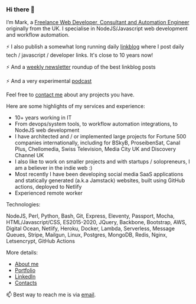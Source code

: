 ### Hi there 👋

I’m Mark, a [Freelance Web Developer, Consultant and Automation Engineer](https://blog.markjgsmith.com/about) originally from the UK. I specialise in NodeJS/Javascript web development and workflow automation. 

⚡ I also publish a somewhat long running daily [linkblog](https://links.markjgsmith.com) where I post daily tech / javascript / developer links. It's close to 10 years now!

⚡ And a [weekly newsletter](https://markjgsmith.substack.com) roundup of the best linkblog posts

⚡ And a very experimental [podcast](https://podcasts.markjgsmith.com) 

Feel free to [contact me](mailto:markjgsmith@gmail.com) about any projects you have. 

Here are some highlights of my services and experience:

- 10+ years working in IT
- From devops/system tools, to workflow automation integrations, to NodeJS web development
- I have architected and / or implemented large projects for Fortune 500 companies internationally, including for BSkyB, ProseibenSat, Canal Plus, Chellomedia, Swiss Television, Media City UK and Discovery Channel UK
- I also like to work on smaller projects and with startups / solopreneurs, I am a believer in the indie web :)
- Most recently I have been developing social media SaaS applications and statically generated (a.k.a Jamstack) websites, built using GitHub actions, deployed to Netlify
- Experienced remote worker

Technologies: 

NodeJS, Perl, Python, Bash, Git, Express, Eleventy, Passport, Mocha, HTML/Javascript/CSS, ES2015-2020, JQuery, Backbone, Bootstrap, AWS, Digital Ocean, Netlify, Heroku, Docker, Lambda, Serverless, Message Queues, Stripe, Mailgun, Linux, Postgres, MongoDB, Redis, Nginx, Letsencrypt, GitHub Actions

More details:

- [About me](https://blog.markjgsmith.com/about)
- [Portfolio](https://blog.markjgsmith.com/portfolio)
- [LinkedIn](https://www.linkedin.com/in/markjgsmith)
- [Contacts](https://blog.markjgsmith.com/contacts)

📫 Best way to reach me is via [email](mailto:markjgsmith@gmail.com).

<!--
**mjgs/mjgs** is a ✨ _special_ ✨ repository because its `README.md` (this file) appears on your GitHub profile.

Here are some ideas to get you started:

- 🔭 I’m currently working on ...
- 🌱 I’m currently learning ...
- 👯 I’m looking to collaborate on ...
- 🤔 I’m looking for help with ...
- 💬 Ask me about ...
- 📫 How to reach me: ...
- 😄 Pronouns: ...
- ⚡ Fun fact: ...
-->
